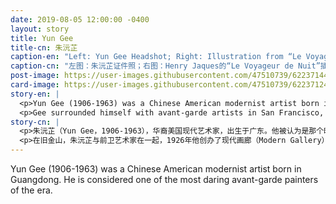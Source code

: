 ```yaml
---
date: 2019-08-05 12:00:00 -0400
layout: story
title: Yun Gee
title-cn: 朱沅芷
caption-en: "Left: Yun Gee Headshot; Right: Illustration from “Le Voyageur de Nuit” by Henry Jaques, Courtesy of Alex Jay, Museum of Chinese in America (MOCA) Collection"
caption-cn: "左图：朱沅芷证件照；右图：Henry Jaques的“Le Voyageur de Nuit”插图，Alex Jay捐赠，美国华人博物馆（MOCA）馆藏"
post-image: https://user-images.githubusercontent.com/47510739/62237144-745d7f80-b39e-11e9-9019-10a9f0c9cf95.jpg
card-image: https://user-images.githubusercontent.com/47510739/62237124-6871bd80-b39e-11e9-990a-1aef73ac658d.jpg
story-en: |
  <p>Yun Gee (1906-1963) was a Chinese American modernist artist born in Guangdong. He is considered one of the most daring avant-garde painters of the era. At the age of 15, Gee moved to San Francisco as a paper son to live with his merchant father. There, he would train in painting and drawing at the California School of Fine Arts with Otis Oldfield, who introduced him to the French artistic movement of Synchromism, a style that analogized color to music. Unlike his French contemporaries, who were blending Cezanne’s systems of space and Matisse’s use of color to create purely abstract works, Gee was the only painter of his time to masterfully translate Synchromism’s color blocks into figurative painting.</p>
  <p>Gee surrounded himself with avant-garde artists in San Francisco, establishing the Modern Gallery in 1926 and the Chinese Revolutionary Artists’ Club, where he taught young Chinese painters technique and color theory. Gee experienced a period of great growth and development while working in Paris, away from the racial prejudices that plagued the U.S. during Chinese Exclusion. After moving to New York in 1930, Gee exhibited at the Brooklyn Museum and the MOMA but found the racial discrimination he faced unbearable. He would move back to Paris briefly before being forced to return to New York at the onset of World War II. While racism remained a constant obstacle to the recognition of Gee’s genius, his daring work continues to be rediscovered and appreciated for its mastery today.</p>
story-cn: |
  <p>朱沅芷（Yun Gee，1906-1963），华裔美国现代艺术家，出生于广东。他被认为是那个时代最大胆的前卫画家之一。15岁时，朱沅芷作为一个“纸儿子”搬到了旧金山，和他的商人父亲住在一起。在那里，他在加州美术学院（California School of Fine Arts）接受绘画训练，从师奥蒂斯·奥德菲尔德（Otis Oldfield）。奥蒂斯把他引入了法国的同步主义艺术运动，一种将色彩和音乐类比的艺术流派。当时的法国画家大多是将塞尚的空间系统和马蒂斯的色彩运用融合在一起，创造出纯粹的抽象画，与他们不同，朱沅芷是那个时代唯一一个能够将同步主义色块转化为具象绘画的画家。</p>
  <p>在旧金山，朱沅芷与前卫艺术家在一起，1926年他创办了现代画廊（Modern Gallery），他还创办了中国革命艺术家俱乐部（Chinese Revolutionary Artists’ Club），并在那里他教授年轻的中国画家绘画技法和色彩理论。在巴黎工作期间，远离了在排华期间困扰美国的种族偏见，朱沅芷经历了一段巨大的成长和发展时期。1930年搬到纽约后，他在布鲁克林博物馆（Brooklyn Museum）和现代艺术博物馆（MOMA）展出作品，但他却发现自己所面临的种族歧视令人无法忍受。他短暂地搬回巴黎，但在二战爆发时，他又被迫返回纽约。虽然种族主义始终对朱沅芷的天才得到承可造成持续性的障碍，但是他大胆前卫的作品就算在今天也依然不断地被人们发掘和欣赏其中的精妙。</p>
---
```

Yun Gee (1906-1963) was a Chinese American modernist artist born in Guangdong. He is considered one of the most daring avant-garde painters of the era.   
